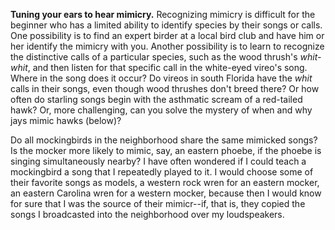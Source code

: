 **Tuning your ears to hear mimicry.** Recognizing mimicry is difficult for the beginner who has a limited ability to identify species by their songs or calls. One possibility is to find an expert birder at a local bird club and have him or her identify the mimicry with you. Another possibility is to learn to recognize the distinctive calls of a particular species, such as the wood thrush's *whit-whit*, and then listen for that specific call in the white-eyed vireo's song. Where in the song does it occur? Do vireos in south Florida have the *whit* calls in their songs, even though wood thrushes don't breed there? Or how often do starling songs begin with the asthmatic scream of a red-tailed hawk? Or, more challenging, can you solve the mystery of when and why jays mimic hawks (below)?

Do all mockingbirds in the neighborhood share the same mimicked songs? Is the mocker more likely to mimic, say, an eastern phoebe, if the phoebe is singing simultaneously nearby? I have often wondered if I could teach a mockingbird a song that I repeatedly played to it. I would choose some of their favorite songs as models, a western rock wren for an eastern mocker, an eastern Carolina wren for a western mocker, because then I would know for sure that I was the source of their mimicr--if, that is, they copied the songs I broadcasted into the neighborhood over my loudspeakers.
